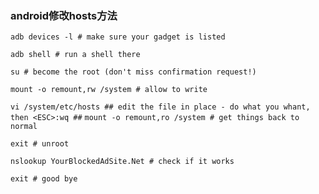 ### android修改hosts方法

`
adb devices -l # make sure your gadget is listed
`

`
adb shell # run a shell there
`

`
su # become the root (don't miss confirmation request!)
`

`
mount -o remount,rw /system # allow to write
`

`
vi /system/etc/hosts ## edit the file in place - do what you whant, then <ESC>:wq ##
`
`
mount -o remount,ro /system # get things back to normal
`

`
exit # unroot
`

`
nslookup YourBlockedAdSite.Net # check if it works
`

`
exit # good bye
`
